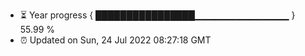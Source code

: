 - ⏳ Year progress { ████████████████▁▁▁▁▁▁▁▁▁▁▁▁▁▁ } 55.99 %
- ⏰ Updated on Sun, 24 Jul 2022 08:27:18 GMT

